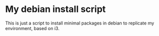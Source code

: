 # My debian install script

This is just a script to install minimal packages in debian to replicate my
environment, based on i3.
